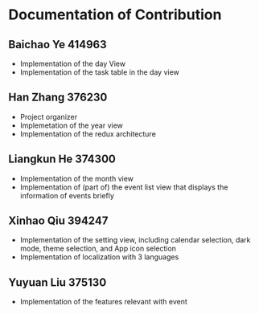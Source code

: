 # Documentation of Contribution


## Baichao Ye 414963 
- Implementation of the day View
- Implementation of the task table in the day view



## Han Zhang 376230 
- Project organizer
- Implemetation of the year view
- Implementation of the redux architecture




## Liangkun He 374300 
- Implementation of the month view
- Implementation of (part of) the event list view that displays the information of events briefly





## Xinhao Qiu 394247
- Implementation of the setting view, including calendar selection, dark mode, theme selection, and App icon selection
- Implementation of localization with 3 languages





## Yuyuan Liu 375130
- Implementation of the features relevant with event

